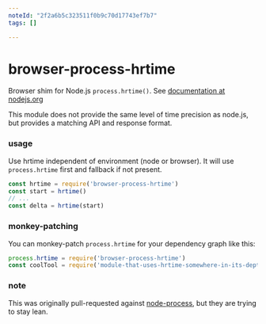```yaml
---
noteId: "2f2a6b5c323511f0b9c70d17743ef7b7"
tags: []

---
```


# browser-process-hrtime

Browser shim for Node.js `process.hrtime()`.
See [documentation at nodejs.org](http://nodejs.org/api/process.html#process_process_hrtime)

This module does not provide the same level of time precision as node.js, but provides a matching API and response format.

### usage
Use hrtime independent of environment (node or browser).
It will use `process.hrtime` first and fallback if not present.
```js
const hrtime = require('browser-process-hrtime')
const start = hrtime()
// ...
const delta = hrtime(start)
```

### monkey-patching
You can monkey-patch `process.hrtime` for your dependency graph like this:
```js
process.hrtime = require('browser-process-hrtime')
const coolTool = require('module-that-uses-hrtime-somewhere-in-its-depths')
```

### note
This was originally pull-requested against [node-process](https://github.com/defunctzombie/node-process),
but they are trying to stay lean.

